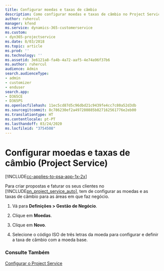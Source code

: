 ```yaml
---
title: Configurar moedas e taxas de câmbio
description: Como configurar moedas e taxas de câmbio no Project Service
author: ruhercul
manager: kfend
ms.service: dynamics-365-customerservice
ms.custom:
- dyn365-projectservice
ms.date: 8/03/2018
ms.topic: article
ms.prod: ''
ms.technology: ''
ms.assetid: 3e6121a8-fa4b-4a72-aaf5-4e74a96f37b6
ms.author: ruhercul
audience: Admin
search.audienceType:
- admin
- customizer
- enduser
search.app:
- D365CE
- D365PS
ms.openlocfilehash: 11ec5cd87d5c96dbd21c9439fe4cc7c80a52d3db
ms.sourcegitcommit: 8c786230ef2a497280885b827162561776e2eb00
ms.translationtype: HT
ms.contentlocale: pt-PT
ms.lasthandoff: 03/24/2020
ms.locfileid: "3754508"
---
```

# <a name="set-up-currencies-and-exchange-rates-project-service"></a>Configurar moedas e taxas de câmbio (Project Service)

[!INCLUDE[cc-applies-to-psa-app-1x-2x](../includes/cc-applies-to-psa-app-1x-2x.md)]

Para criar propostas e faturar os seus clientes no [!INCLUDE[pn_project_service_auto](../includes/pn-project-service-auto.md)], tem de configurar as moedas e as taxas de câmbio para as áreas em que faz negócio.  
  
1.  Vá para **Definições > Gestão de Negócio**.  
  
2.  Clique em **Moedas**.  
  
3.  Clique em **Novo**.  
  
4.  Selecione o código ISO de três letras da moeda para configurar e definir a taxa de câmbio com a moeda base.  
  
### <a name="see-also"></a>Consulte Também  
 [Configurar o Project Service](../project-service/configure.md)
